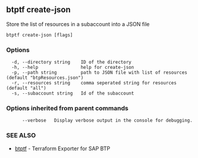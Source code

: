 ## btptf create-json

Store the list of resources in a subaccount into a JSON file

```
btptf create-json [flags]
```

### Options

```
  -d, --directory string    ID of the directory
  -h, --help                help for create-json
  -p, --path string         path to JSON file with list of resources (default "btpResources.json")
  -r, --resources string    comma seperated string for resources (default "all")
  -s, --subaccount string   Id of the subaccount
```

### Options inherited from parent commands

```
      --verbose   Display verbose output in the console for debugging.
```

### SEE ALSO

* [btptf](btptf.md)	 - Terraform Exporter for SAP BTP

